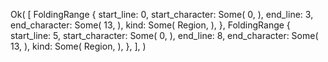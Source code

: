 Ok(
    [
        FoldingRange {
            start_line: 0,
            start_character: Some(
                0,
            ),
            end_line: 3,
            end_character: Some(
                13,
            ),
            kind: Some(
                Region,
            ),
        },
        FoldingRange {
            start_line: 5,
            start_character: Some(
                0,
            ),
            end_line: 8,
            end_character: Some(
                13,
            ),
            kind: Some(
                Region,
            ),
        },
    ],
)
